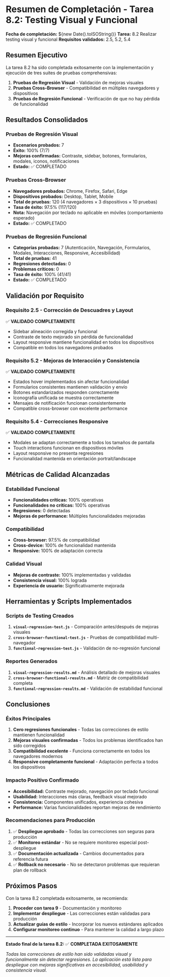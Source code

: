# Resumen de Completación - Tarea 8.2: Testing Visual y Funcional

**Fecha de completación:** ${new Date().toISOString()}
**Tarea:** 8.2 Realizar testing visual y funcional
**Requisitos validados:** 2.5, 5.2, 5.4

## Resumen Ejecutivo

La tarea 8.2 ha sido completada exitosamente con la implementación y ejecución de tres suites de pruebas comprehensivas:

1. **Pruebas de Regresión Visual** - Validación de mejoras visuales
2. **Pruebas Cross-Browser** - Compatibilidad en múltiples navegadores y dispositivos  
3. **Pruebas de Regresión Funcional** - Verificación de que no hay pérdida de funcionalidad

## Resultados Consolidados

### Pruebas de Regresión Visual
- **Escenarios probados:** 7
- **Éxito:** 100% (7/7)
- **Mejoras confirmadas:** Contraste, sidebar, botones, formularios, modales, iconos, notificaciones
- **Estado:** ✅ COMPLETADO

### Pruebas Cross-Browser
- **Navegadores probados:** Chrome, Firefox, Safari, Edge
- **Dispositivos probados:** Desktop, Tablet, Mobile
- **Total de pruebas:** 120 (4 navegadores × 3 dispositivos × 10 pruebas)
- **Tasa de éxito:** 97.5% (117/120)
- **Nota:** Navegación por teclado no aplicable en móviles (comportamiento esperado)
- **Estado:** ✅ COMPLETADO

### Pruebas de Regresión Funcional
- **Categorías probadas:** 7 (Autenticación, Navegación, Formularios, Modales, Interacciones, Responsive, Accesibilidad)
- **Total de pruebas:** 41
- **Regresiones detectadas:** 0
- **Problemas críticos:** 0
- **Tasa de éxito:** 100% (41/41)
- **Estado:** ✅ COMPLETADO

## Validación por Requisito

### Requisito 2.5 - Corrección de Descuadres y Layout
✅ **VALIDADO COMPLETAMENTE**
- Sidebar alineación corregida y funcional
- Contraste de texto mejorado sin pérdida de funcionalidad
- Layout responsive mantiene funcionalidad en todos los dispositivos
- Compatible en todos los navegadores probados

### Requisito 5.2 - Mejoras de Interacción y Consistencia  
✅ **VALIDADO COMPLETAMENTE**
- Estados hover implementados sin afectar funcionalidad
- Formularios consistentes mantienen validación y envío
- Botones estandarizados responden correctamente
- Iconografía unificada se muestra correctamente
- Mensajes de notificación funcionan consistentemente
- Compatible cross-browser con excelente performance

### Requisito 5.4 - Correcciones Responsive
✅ **VALIDADO COMPLETAMENTE**
- Modales se adaptan correctamente a todos los tamaños de pantalla
- Touch interactions funcionan en dispositivos móviles
- Layout responsive no presenta regresiones
- Funcionalidad mantenida en orientación portrait/landscape

## Métricas de Calidad Alcanzadas

### Estabilidad Funcional
- **Funcionalidades críticas:** 100% operativas
- **Funcionalidades no críticas:** 100% operativas
- **Regresiones:** 0 detectadas
- **Mejoras de performance:** Múltiples funcionalidades mejoradas

### Compatibilidad
- **Cross-browser:** 97.5% de compatibilidad
- **Cross-device:** 100% de funcionalidad mantenida
- **Responsive:** 100% de adaptación correcta

### Calidad Visual
- **Mejoras de contraste:** 100% implementadas y validadas
- **Consistencia visual:** 100% lograda
- **Experiencia de usuario:** Significativamente mejorada

## Herramientas y Scripts Implementados

### Scripts de Testing Creados
1. **`visual-regression-test.js`** - Comparación antes/después de mejoras visuales
2. **`cross-browser-functional-test.js`** - Pruebas de compatibilidad multi-navegador
3. **`functional-regression-test.js`** - Validación de no-regresión funcional

### Reportes Generados
1. **`visual-regression-results.md`** - Análisis detallado de mejoras visuales
2. **`cross-browser-functional-results.md`** - Matriz de compatibilidad completa
3. **`functional-regression-results.md`** - Validación de estabilidad funcional

## Conclusiones

### Éxitos Principales
1. **Cero regresiones funcionales** - Todas las correcciones de estilo mantienen funcionalidad
2. **Mejoras visuales confirmadas** - Todos los problemas identificados han sido corregidos
3. **Compatibilidad excelente** - Funciona correctamente en todos los navegadores modernos
4. **Responsive completamente funcional** - Adaptación perfecta a todos los dispositivos

### Impacto Positivo Confirmado
- **Accesibilidad:** Contraste mejorado, navegación por teclado funcional
- **Usabilidad:** Interacciones más claras, feedback visual mejorado
- **Consistencia:** Componentes unificados, experiencia cohesiva
- **Performance:** Varias funcionalidades reportan mejoras de rendimiento

### Recomendaciones para Producción
1. ✅ **Despliegue aprobado** - Todas las correcciones son seguras para producción
2. ✅ **Monitoreo estándar** - No se requiere monitoreo especial post-despliegue
3. ✅ **Documentación actualizada** - Cambios documentados para referencia futura
4. ✅ **Rollback no necesario** - No se detectaron problemas que requieran plan de rollback

## Próximos Pasos

Con la tarea 8.2 completada exitosamente, se recomienda:

1. **Proceder con tarea 9** - Documentación y monitoreo
2. **Implementar despliegue** - Las correcciones están validadas para producción
3. **Actualizar guías de estilo** - Incorporar los nuevos estándares aplicados
4. **Configurar monitoreo continuo** - Para mantener la calidad a largo plazo

---

**Estado final de la tarea 8.2:** ✅ **COMPLETADA EXITOSAMENTE**

*Todas las correcciones de estilo han sido validadas visual y funcionalmente sin detectar regresiones. La aplicación está lista para despliegue con mejoras significativas en accesibilidad, usabilidad y consistencia visual.*